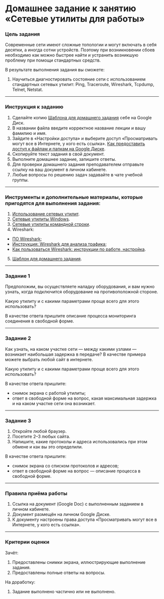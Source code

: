 # Домашнее задание к занятию «Сетевые утилиты для работы»

### Цель задания

Современные сети имеют сложные топологии и могут включать в себя десятки, а иногда сотни устройств. Поэтому при возникновении сбоев необходимо как можно быстрее найти и устранить возникшую проблему при помощи стандартных средств.

В результате выполнения задания вы сможете:

1. Научиться диагностировать состояние сети с использованием стандартных сетевых утилит: Ping, Traceroute, Wireshark, Tcpdump, Telnet, Netstat.

------


### Инструкция к заданию

1. Сделайте копию [Шаблона для домашнего задания](https://u.netology.ru/backend/uploads/lms/content_assets/file/5770/%D0%A8%D0%B0%D0%B1%D0%BB%D0%BE%D0%BD_%D0%B4%D0%BB%D1%8F_%D0%B4%D0%BE%D0%BC%D0%B0%D1%88%D0%BD%D0%B5%D0%B3%D0%BE_%D0%B7%D0%B0%D0%B4%D0%B0%D0%BD%D0%B8%D1%8F__%D0%A1%D0%B5%D1%82%D0%B5%D0%B2%D1%8B%D0%B5_%D1%83%D1%82%D0%B8%D0%BB%D0%B8%D1%82%D1%8B_%D0%B4%D0%BB%D1%8F_%D1%80%D0%B0%D0%B1%D0%BE%D1%82%D1%8B__-_%D0%A4%D0%B0%D0%BC%D0%B8%D0%BB%D0%B8%D1%8F_%D0%98%D0%BC%D1%8F__%D0%A1%D0%94%D0%95%D0%9B%D0%90%D0%99%D0%A2%D0%95_%D0%9A%D0%9E%D0%9F%D0%98%D0%AE_.docx) себе на Google Диск.
2. В названии файла введите корректное название лекции и вашу фамилию и имя.
3. Зайдите в «Настройки доступа» и выберите доступ «Просматривать могут все в Интернете, у кого есть ссылка». [Как предоставить доступ к файлам и папкам на Google Диске](https://support.google.com/docs/answer/2494822?hl=ru&co=GENIE.Platform%3DDesktop).
4. Скопируйте текст задания в свой документ.
5. Выполните домашнее задание, запишите ответы.
6. Для проверки домашнего задания преподавателем отправьте ссылку на ваш документ в личном кабинете.
7. Любые вопросы по решению задач задавайте в чате учебной группы.

------

### Инструменты и дополнительные материалы, которые пригодятся для выполнения задания:

1. [Использование сетевых утилит](https://ab57.ru/netcmd.html).
2. [Сетевые утилиты Windows](http://stilus-doctus.narod.ru/netutil.html).
3. [Сетевые утилиты командной строки](https://tech-geek.ru/network-command-line-utilities/).
4. Wireshark:
- [ПО Wireshark](https://www.wireshark.org/download.html);
- [Инструкция: Wireshark для анализа трафика](https://losst.ru/kak-polzovatsya-wireshark-dlya-analiza-trafika);
- [Как пользоваться Wireshark: инструкции по работе, настройка](https://networkguru.ru/wireshark/).
5. [Шаблон для домашнего задания](https://u.netology.ru/backend/uploads/lms/content_assets/file/5770/%D0%A8%D0%B0%D0%B1%D0%BB%D0%BE%D0%BD_%D0%B4%D0%BB%D1%8F_%D0%B4%D0%BE%D0%BC%D0%B0%D1%88%D0%BD%D0%B5%D0%B3%D0%BE_%D0%B7%D0%B0%D0%B4%D0%B0%D0%BD%D0%B8%D1%8F__%D0%A1%D0%B5%D1%82%D0%B5%D0%B2%D1%8B%D0%B5_%D1%83%D1%82%D0%B8%D0%BB%D0%B8%D1%82%D1%8B_%D0%B4%D0%BB%D1%8F_%D1%80%D0%B0%D0%B1%D0%BE%D1%82%D1%8B__-_%D0%A4%D0%B0%D0%BC%D0%B8%D0%BB%D0%B8%D1%8F_%D0%98%D0%BC%D1%8F__%D0%A1%D0%94%D0%95%D0%9B%D0%90%D0%99%D0%A2%D0%95_%D0%9A%D0%9E%D0%9F%D0%98%D0%AE_.docx).

------


### Задание 1

Предположим, вы осуществляете наладку оборудования, и вам нужно узнать, когда подключится оборудование на противоположной стороне. 

Какую утилиту и с какими параметрами проще всего для этого использовать?

В качестве ответа пришлите описание процесса мониторинга соединения в свободной форме.

------

### Задание 2

Как узнать, на каком участке сети — между какими узлами — возникает наибольшая задержка в передаче? В качестве примера можете выбрать любой сайт в интернете.

Какую утилиту и с какими параметрами проще всего для этого использовать?

В качестве ответа пришлите:

- снимок экрана с работой утилиты;
- ответ в свободной форме на вопрос, какая максимальная задержка и на каком участке сети она возникает.

------

### Задание 3

1. Откройте любой браузер.
2. Посетите 2–3 любых сайта.
3. Напишите, какие протоколы и адреса использовались при этом обмене и как вы это определили.

В качестве ответа пришлите:

- снимок экрана со списком протоколов и адресов;
- ответ в свободной форме на вопрос — описание процесса в свободной форме.

------

### Правила приёма работы

1. Ссылка на документ (Google Doc) с выполненным заданием в личном кабинете.
2. Документ размещён на личном Google Диске.
3. К документу настроены права доступа «Просматривать могут все в Интернете, у кого есть ссылка».

------

### Критерии оценки

Зачёт:

1. Предоставлены снимки экрана, иллюстрирующие выполнение задания.
2. Предоставлены полные ответы на вопросы.

На доработку:

1. Задание выполнено частично или не выполнено.
